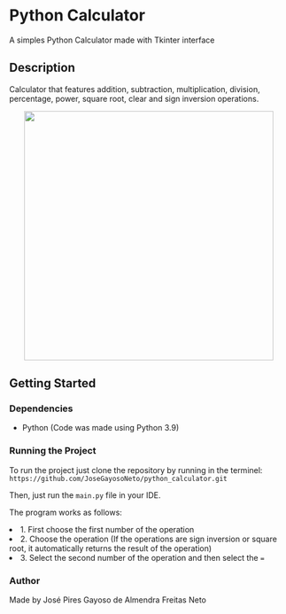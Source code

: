 # Python Calculator
A simples Python Calculator made with Tkinter interface

## Description

Calculator that features addition, subtraction, multiplication, division, percentage, power, square root, clear and sign inversion operations.
<p align="center">
    <img src="https://github.com/JoseGayosoNeto/python_calculator/assets/93017687/a22226a1-1b04-443f-b6b1-1c4131f06e59" width="450" height="450">
</p>

## Getting Started

### Dependencies

* Python (Code was made using Python 3.9)

### Running the Project

<p> To run the project just clone the repository by running in the terminel:
  <code>https://github.com/JoseGayosoNeto/python_calculator.git</code>
</p>
<p>Then, just run the <code>main.py</code> file in your IDE.</p>

<p> The program works as follows:</p>
<p>
  <li>1. First choose the first number of the operation</li>
  <li>2. Choose the operation (If the operations are sign inversion or square root, it automatically returns the result of the operation)</li>
  <li>3. Select the second number of the operation and then select the <code>=</code></li>
</p>

### Author

<p> Made by José Pires Gayoso de Almendra Freitas Neto</p>


